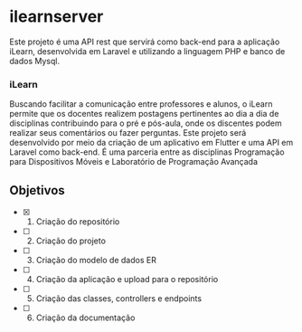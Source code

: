 # ilearnserver

Este projeto é uma API rest que servirá como back-end para a aplicação iLearn, desenvolvida em Laravel e utilizando a linguagem PHP e banco de dados Mysql.

### iLearn

Buscando facilitar a comunicação entre professores e alunos, o iLearn permite que os docentes realizem postagens pertinentes ao dia a dia de disciplinas contribuindo para o pré e pós-aula, onde os discentes podem realizar seus comentários ou fazer perguntas. Este projeto será desenvolvido por meio da criação de um aplicativo em Flutter e uma API em Laravel como back-end. É uma parceria entre as disciplinas Programação para Dispositivos Móveis e Laboratório de Programação Avançada

## Objetivos
- [x] 1. Criação do repositório
- [ ] 2. Criação do projeto
- [ ] 3. Criação do modelo de dados ER
- [ ] 4. Criação da aplicação e upload para o repositório
- [ ] 5. Criação das classes, controllers e endpoints
- [ ] 6. Criação da documentação
